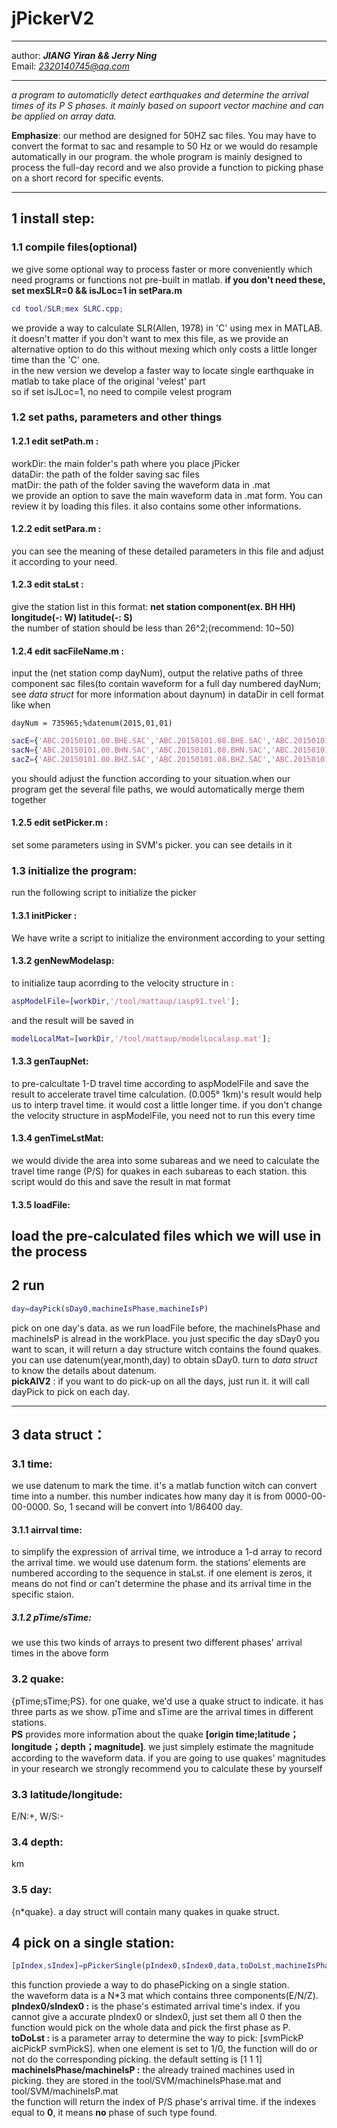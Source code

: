 # jPickerV2
---
author: ***JIANG Yiran && Jerry Ning***  
Email: *2320140745@qq.com*

---
*a program to automaticlly detect earthquakes and determine the arrival times of its P S phases. it mainly based on supoort vector machine and can be applied on array data.*

**Emphasize**: our method are designed for 50HZ sac files. You may have to convert the format to sac and resample to 50 Hz or we would do resample automatically in our program. the whole program is mainly designed to process the full-day record and we also provide a function to picking phase on a short record for specific events. 

---
## 1 install step:

### 1.1 compile files(optional)
we give some optional way to process faster or more conveniently which need programs or functions not pre-built in matlab.
**if you don't need these, set mexSLR=0 && isJLoc=1 in setPara.m**

```matlab
cd tool/SLR;mex SLRC.cpp; 
```
we provide a way to calculate SLR(Allen, 1978) in 'C' using mex in MATLAB. it doesn't matter if you don't want to mex this file, as we provide an alternative option to do this without mexing which only costs a little longer time than the 'C' one.        
in the new version we develop a faster way to locate single earthquake in matlab to take place of the original 'velest' part  
so if set isJLoc=1, no need to compile velest program 


### 1.2 set paths, parameters and other things

#### 1.2.1 edit setPath.m :
workDir: the main folder's path where you place jPicker  
dataDir: the path of the folder saving sac files  
matDir:  the path of the folder saving the waveform data in .mat   
we provide an option to save the main waveform data in .mat form. You can review it by loading this files. it also contains some other informations. 
#### 1.2.2 edit setPara.m :
you can see the meaning of these detailed parameters in this file and adjust it according to your need.
#### 1.2.3 edit staLst : 
give the station list in this format: **net station component(ex. BH HH) longitude(-: W) latitude(-: S)**  
the number of station should be less than 26^2;(recommend: 10~50)   

#### 1.2.4 edit sacFileName.m  :
input the (net station comp dayNum), output the relative paths of three component sac files(to contain waveform for a full day numbered dayNum; see *data struct* for more information about daynum) in dataDir in cell format
like when
```maltab
dayNum = 735965;%datenum(2015,01,01)
```
```matlab 
sacE={'ABC.20150101.00.BHE.SAC','ABC.20150101.08.BHE.SAC','ABC.20150101.16.BHE.SAC'}
sacN={'ABC.20150101.00.BHN.SAC','ABC.20150101.08.BHN.SAC','ABC.20150101.16.BHN.SAC'}
sacZ={'ABC.20150101.00.BHZ.SAC','ABC.20150101.08.BHZ.SAC','ABC.20150101.16.BHZ.SAC'}
```
you should adjust the function according to your situation.when our program get the several file paths, we would automatically merge them together
#### 1.2.5 edit setPicker.m :
set some parameters using in SVM's picker. you can see details in it
### 1.3 initialize the program:
run the following script to initialize the picker  
#### 1.3.1 initPicker : 
We have write a script to initialize the environment according to your setting  
#### 1.3.2 genNewModelasp: 
to initialize taup acorrding to the velocity structure in :
```matlab
aspModelFile=[workDir,'/tool/mattaup/iasp91.tvel'];
```
and the result will be saved in
```matlab
modelLocalMat=[workDir,'/tool/mattaup/modelLocalasp.mat'];
```  
#### 1.3.3 genTaupNet: 
to pre-calcultate 1-D travel time according to aspModelFile and save the result to accelerate travel time calculation. (0.005° 1km)'s result would help us to interp travel time. it would cost a little longer time. if you don't change the velocity structure in aspModelFile, you need not to run this every time  
#### 1.3.4 genTimeLstMat:
we would divide the area into some subareas and we need to calculate the travel time range (P/S) for quakes in each subareas to each station. this script would do this and save the result in mat format
#### 1.3.5 loadFile: 
load the pre-calculated files which we will use in the process  
---
## 2 run  
```matlab
day=dayPick(sDay0,machineIsPhase,machineIsP) 
```  
pick on one day's data. as we run loadFile before, the machineIsPhase and machineIsP is alread in the workPlace. you just specific the day sDay0 you want to scan, it will return a day structure witch contains the found quakes. you can use datenum(year,month,day) to obtain sDay0. turn to *data struct* to know the details about datenum.  
**pickAIV2** : if you want to do pick-up on all the days, just run it. it will call dayPick to pick on each day.   

---

## 3 data struct：  
### 3.1 time: 
we use datenum to mark the time. it's a matlab function witch can convert time into a number. this number indicates how many day it is from 0000-00-00-0000. So, 1 secand will be convert into 1/86400 day.

#### 3.1.1 airrval time: 
to simplify the expression of arrival time, we introduce a 1-d array to record the arrival time. we would use datenum form. the stations‘ elements are numbered according to the sequence in staLst. if one element is zeros, it means do not find or can't determine the phase and its arrival time in the specific staion.
##### 3.1.2 pTime/sTime: 
we use this two kinds of arrays to present two different phases' arrival times in the above form

### 3.2 quake: 
{pTime;sTime;PS}. 
for one quake, we'd use a quake struct to indicate. it has three parts as we show. pTime and sTime are the arrival times in different stations.  
**PS** provides more information about the quake **[origin time;latitude；longitude；depth；magnitude]**. we just simplely estimate the magnitude according to the waveform data. if you are going to use quakes' magnitudes in your research we strongly recommend you to calculate these by yourself

### 3.3 latitude/longitude: 
E/N:+, W/S:-

### 3.4 depth: 
km

### 3.5 day: 
{n*quake}. a day struct will contain many quakes in quake struct.   

## 4 pick on a single station:  

```matlab
[pIndex,sIndex]=pPickerSingle(pIndex0,sIndex0,data,toDoLst,machineIsPhase,machineIsP)
```
this function proviede a way to do phasePicking on a single station.   
the waveform data is a N*3 mat which contains three components(E/N/Z).   
**pIndex0/sIndex0 :** is the phase's estimated arrival time's index. if you cannot give a accurate pIndex0 or sIndex0, just set them all 0 then the function would pick on the whole data and pick the first phase as P.  
**toDoLst :** is a parameter array to determine the way to pick: [svmPickP aicPickP svmPickS]. when one element is set to 1/0, the function will do or not do the corresponding picking. the default setting is [1 1 1]  
**machineIsPhase/machineIsP :** the already trained machines used in picking. they are stored in the tool/SVM/machineIsPhase.mat and tool/SVM/machineIsP.mat  
the function will return the index of P/S phase's arrival time. if the indexes equal to **0**, it means **no** phase of such type found.  